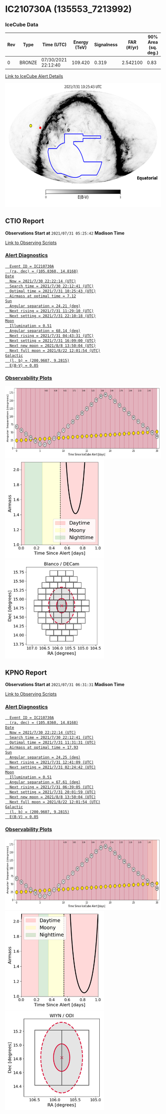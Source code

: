 # IC210730A (135553_7213992)

### IceCube Data

| Rev | Type | Time (UTC) | Energy (TeV) | Signalness | FAR (#/yr) | 90% Area (sq. deg.) |
| --- | --- | --- | --- | --- | --- | --- |
| 0 | BRONZE | 07/30/2021  22:12:40 | 109.420 | 0.319 | 2.542100 | 0.83 |

<a href="https://gcn.gsfc.nasa.gov/gcn/notices_amon_g_b/135553_7213992.amon" target="_blank">Link to IceCube Alert Details</a>

<a href="https://rmorgan10.github.io/AlertMonitoring/IC210730A_0/CTIO_skymap.png" target="_blank">
  <img src="CTIO_skymap.png" alt="CTIO Skymap" style="width:700px;height:400px;">
</a>


## CTIO Report

**Observations Start at**  `2021/07/31 05:25:42`  **Madison Time**

<a href="https://github.com/rmorgan10/AlertMonitoring/blob/main/IC210730A_0/CTIO.json" target="_blank">Link to Observing Scripts

### Alert Diagnostics

```Event
  Event ID = IC210730A
  (ra, dec) = (105.8360, 14.8168)
Date
  Now = 2021/7/30 22:22:14 (UTC)
  Search time = 2021/7/30 22:12:41 (UTC)
  Optimal time = 2021/7/31 10:25:43 (UTC)
  Airmass at optimal time = 7.12
Sun
  Angular separation = 24.21 (deg)
  Next rising = 2021/7/31 11:29:10 (UTC)
  Next setting = 2021/7/31 22:10:18 (UTC)
Moon
  Illumination = 0.51
  Angular separation = 68.14 (deg)
  Next rising = 2021/7/31 04:43:31 (UTC)
  Next setting = 2021/7/31 16:09:00 (UTC)
  Next new moon = 2021/8/8 13:50:04 (UTC)
  Next full moon = 2021/8/22 12:01:54 (UTC)
Galactic
  (l, b) = (200.9607, 9.2815)
  E(B-V) = 0.05
```
### Observability Plots

<a href="https://rmorgan10.github.io/AlertMonitoring/IC210730A_0/CTIO_forecast.png" target="_blank">
  <img src="CTIO_forecast.png" alt="CTIO Forecast" style="width:700px;height:233px;">
</a>

<a href="https://rmorgan10.github.io/AlertMonitoring/IC210730A_0/CTIO_airmass.png" target="_blank">
  <img src="CTIO_airmass.png" alt="CTIO Airmass" style="width:320px;height:320px;">
</a>
<a href="https://rmorgan10.github.io/AlertMonitoring/IC210730A_0/CTIO_fov.png" target="_blank">
  <img src="CTIO_fov.png" alt="CTIO FoV" style="width:320px;height:320px;">
</a>


## KPNO Report

**Observations Start at**  `2021/07/31 06:31:31`  **Madison Time**

<a href="https://github.com/rmorgan10/AlertMonitoring/blob/main/IC210730A_0/KPNO.json" target="_blank">Link to Observing Scripts

### Alert Diagnostics

```Event
  Event ID = IC210730A
  (ra, dec) = (105.8360, 14.8168)
Date
  Now = 2021/7/30 22:22:14 (UTC)
  Search time = 2021/7/30 22:12:41 (UTC)
  Optimal time = 2021/7/31 11:31:31 (UTC)
  Airmass at optimal time = 17.93
Sun
  Angular separation = 24.25 (deg)
  Next rising = 2021/7/31 12:41:09 (UTC)
  Next setting = 2021/7/31 02:24:42 (UTC)
Moon
  Illumination = 0.51
  Angular separation = 67.61 (deg)
  Next rising = 2021/7/31 06:39:05 (UTC)
  Next setting = 2021/7/31 20:01:59 (UTC)
  Next new moon = 2021/8/8 13:50:04 (UTC)
  Next full moon = 2021/8/22 12:01:54 (UTC)
Galactic
  (l, b) = (200.9607, 9.2815)
  E(B-V) = 0.05
```
### Observability Plots

<a href="https://rmorgan10.github.io/AlertMonitoring/IC210730A_0/KPNO_forecast.png" target="_blank">
  <img src="KPNO_forecast.png" alt="KPNO Forecast" style="width:700px;height:233px;">
</a>

<a href="https://rmorgan10.github.io/AlertMonitoring/IC210730A_0/KPNO_airmass.png" target="_blank">
  <img src="KPNO_airmass.png" alt="KPNO Airmass" style="width:320px;height:320px;">
</a>
<a href="https://rmorgan10.github.io/AlertMonitoring/IC210730A_0/KPNO_fov.png" target="_blank">
  <img src="KPNO_fov.png" alt="KPNO FoV" style="width:320px;height:320px;">
</a>

